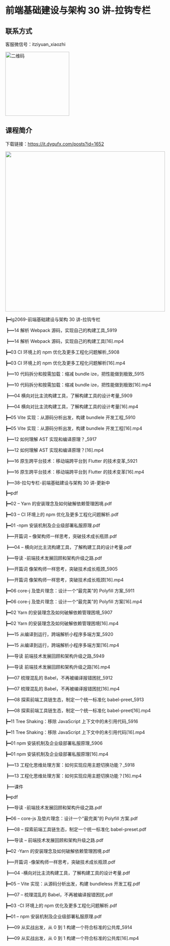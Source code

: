 # 前端基础建设与架构 30 讲-拉钩专栏

## 联系方式

客服微信号：itziyuan_xiaozhi

<img src="https://ziyuanyun.oss-cn-guangzhou.aliyuncs.com/common/20240614073449/666b82192834a.jpg" width="200" height="200" alt="二维码">

## 课程简介

下载链接：https://it.dyqufx.com/posts?id=1652

<img src="https://ziyuanyun.oss-cn-guangzhou.aliyuncs.com/yun/20240515183500/66448fd42a377.jpg" width="500" alt="">

  ┣━lg2069-前端基础建设与架构 30 讲-拉钩专栏

 ┣━14 解析 Webpack 源码，实现自己的构建工具_5919

 ┣━14 解析 Webpack 源码，实现自己的构建工具[16].mp4

 ┣━03 CI 环境上的 npm 优化及更多工程化问题解析_5908

 ┣━03 CI 环境上的 npm 优化及更多工程化问题解析[16].mp4

 ┣━10 代码拆分和按需加载：缩减 bundle ize，把性能做到极致_5915

 ┣━10 代码拆分和按需加载：缩减 bundle ize，把性能做到极致[16].mp4

 ┣━04 横向对比主流构建工具，了解构建工具的设计考量_5909

 ┣━04 横向对比主流构建工具，了解构建工具的设计考量[16].mp4

 ┣━05 Vite 实现：从源码分析出发，构建 bundlele 开发工程_5910

 ┣━05 Vite 实现：从源码分析出发，构建 bundlele 开发工程[16].mp4

 ┣━12 如何理解 AST 实现和编译原理？_5917

 ┣━12 如何理解 AST 实现和编译原理？[16].mp4

 ┣━16 原生跨平台技术：移动端跨平台到 Flutter 的技术变革_5921

 ┣━16 原生跨平台技术：移动端跨平台到 Flutter 的技术变革[16].mp4

 ┣━38-拉勾专栏-前端基础建设与架构 30 讲-更新中

 ┣━pdf

 ┣━02 &#8211; Yarn 的安装理念及如何破解依赖管理困境.pdf

 ┣━03 &#8211; CI 环境上的 npm 优化及更多工程化问题解析.pdf

 ┣━01 -npm 安装机制及企业级部署私服原理.pdf

 ┣━开篇词 &#8211; 像架构师一样思考，突破技术成长瓶颈.pdf

 ┣━04 &#8211; 横向对比主流构建工具，了解构建工具的设计考量.pdf

 ┣━导读 -前端技术发展回顾和架构升级之路.pdf

 ┣━开篇词 像架构师一样思考，突破技术成长瓶颈_5905

 ┣━开篇词 像架构师一样思考，突破技术成长瓶颈[16].mp4

 ┣━06 core-j 及垫片理念：设计一个“最完美”的 Polyfill 方案_5911

 ┣━06 core-j 及垫片理念：设计一个“最完美”的 Polyfill 方案[16].mp4

 ┣━02 Yarn 的安装理念及如何破解依赖管理困境_5907

 ┣━02 Yarn 的安装理念及如何破解依赖管理困境[16].mp4

 ┣━15 从编译到运行，跨端解析小程序多端方案_5920

 ┣━15 从编译到运行，跨端解析小程序多端方案[16].mp4

 ┣━导读 前端技术发展回顾和架构升级之路_5949

 ┣━导读 前端技术发展回顾和架构升级之路[16].mp4

 ┣━07 梳理混乱的 Babel，不再被编译报错困扰_5912

 ┣━07 梳理混乱的 Babel，不再被编译报错困扰[16].mp4

 ┣━08 探索前端工具链生态，制定一个统一标准化 babel-preet_5913

 ┣━08 探索前端工具链生态，制定一个统一标准化 babel-preet[16].mp4

 ┣━11 Tree Shaking：移除 JavaScript 上下文中的未引用代码_5916

 ┣━11 Tree Shaking：移除 JavaScript 上下文中的未引用代码[16].mp4

 ┣━01 npm 安装机制及企业级部署私服原理_5906

 ┣━01 npm 安装机制及企业级部署私服原理[16].mp4

 ┣━13 工程化思维处理方案：如何实现应用主题切换功能？_5918

 ┣━13 工程化思维处理方案：如何实现应用主题切换功能？[16].mp4

 ┣━课件

 ┣━pdf

 ┣━导读 -前端技术发展回顾和架构升级之路.pdf

 ┣━06 &#8211; core-js 及垫片理念：设计一个“最完美”的 Polyfill 方案.pdf

 ┣━08 &#8211; 探索前端工具链生态，制定一个统一标准化 babel-preset.pdf

 ┣━导读 &#8211; 前端技术发展回顾和架构升级之路.pdf

 ┣━02 -Yarn 的安装理念及如何破解依赖管理困境.pdf

 ┣━开篇词 -像架构师一样思考，突破技术成长瓶颈.pdf

 ┣━04 -横向对比主流构建工具，了解构建工具的设计考量.pdf

 ┣━05 &#8211; Vite 实现：从源码分析出发，构建 bundleless 开发工程.pdf

 ┣━07 &#8211; 梳理混乱的 Babel，不再被编译报错困扰.pdf

 ┣━03 -CI 环境上的 npm 优化及更多工程化问题解析.pdf

 ┣━01 &#8211; npm 安装机制及企业级部署私服原理.pdf

 ┣━09 从实战出发，从 0 到 1 构建一个符合标准的公共库_5914

 ┣━09 从实战出发，从 0 到 1 构建一个符合标准的公共库[16].mp4

  